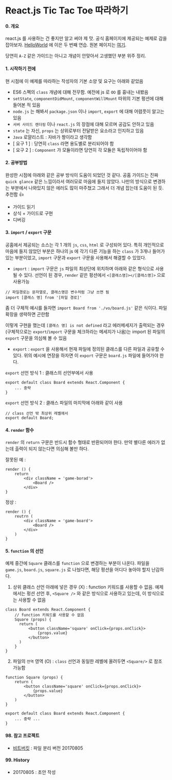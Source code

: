# React.js Tic Tac Toe 따라하기

#### 0. 개요
 react.js 를 사용하는 건 좋지만 알고 써야 제 맛. 공식 홈페이지에 제공되는 예제로 감을 잡아보자. [HelloWorld]() 에 이은 두 번째 연습. 원본 페이지는 [여기](https://facebook.github.io/react/tutorial/tutorial.html#what-were-building). 
 
 당연히 `A-Z` 같은 가이드는 아니고 개념이 안맞아서 고생했던 부분 위주 정리.
 
#### 1. 시작하기 전에
 현 시점에 이 예제를 따라하는 작성자의 기본 소양 및 요구는 아래와 같았음
 
 - ES6 스펙의 `class` 개념에 대해 전무함. 예전에 js 로 `OO` 를 흉내는 내봤음
 - `setState`, `componentDidMount`, `componentWillMount` 따위의 기본 펑션에 대해 들어본 적 있음
 - `node.js` 는 해봐서 `package.json` 이나 `import`, `export` 에 대해 어렴풋이 알고는 있음
 - `서버 사이드 렌더링` 이나 `react.js` 의 장점에 대해 모르며 공감도 안하고 있음
 - `state` 는 자신, `props` 는 상위로부터 전달받은 요소라고 인지하고 있음
 - `Java` 로얄리스트 : 자바가 짱이라고 생각함
 - [ 요구 1 ] : 당연히 `class` 라면 용도별로 분리되어야 함
 - [ 요구 2 ] : `Component` 가 모듈이라면 당연히 각 모듈은 독립적이어야 함

#### 2. 공부방법

 완성한 시점에 아래와 같은 공부 방식이 도움이 되었던 것 같다. 공홈 가이드는 진짜 `quick glance` 같은 느낌이라서 여러모로 마음에 들지 않았다. 나만의 방식으로 변경하는 부분에서 나와있지 않은 에러도 많이 마주쳤고 그래서 더 개념 잡는데 도움이 된 듯. 추천함 :+1:

- 가이드 읽기
- 상식 + 가이드로 구현
- 디버깅

#### 3. `import` / `export` 구문

 공홈에서 제공되는 소스는 각 1 개의 `js`, `css`, `html` 로 구성되어 있다. 특히 개인적으로 마음에 들지 않았던 부분은 하나의 js 에 각기 다른 기능을 하는 `class` 가 3개나 들어가 있는 부분이었고, `import` 구문과 `export` 구문을 사용해서 해결할 수 있었다.
 
- `import` : `import` 구문은 `js`  파일의 최상단에 위치하며 아래와 같은 형식으로 사용될 수 있다. 선언이 된 경우, `render` 같은 펑션에서 `<[클래스명]></[클래스명]>` 으로 사용가능
```
// 파일경로는 문자열로, 클래스명은 변수처럼 그냥 쓰면 됨
import [클래스 명] from '[파일 경로]'
```

좀 더 구체적 예시를 들자면 `import Board from './vo/board.js'` 같은 식이다. 파일 확장을 생략하면 곤란함

이렇게 구현을 했는데 `[클래스 명] is not defined` 라고 에러메세지가 출력되는 경우(구체적으로는 `export`/`import` 구문을 체크하라는 메세지가 나옴)는 import 된 파일의 `export` 구문을 의심해 볼 수 있음

- `export` : `export` 을 사용해서 현재 파일에 정의된 클래스를 다른 파일과 공유할 수 있다. 위의 예시에 연장을 하자면 이 `export` 구문은 `board.js` 파일에 들어가야 한다.

`export` 선언 방식 1 : 클래스의 선언부에서 사용
```
export default class Board extends React.Component {
	... 중략
}
```

`export` 선언 방식 2 : 클래스 파일의 마지막에 아래와 같이 사용

```
// class 선언 밖 최상위 레벨에서 
export default Board;
```


#### 4. `render` 함수

`render` 의 `return` 구문은 반드시 함수 형태로 반환되어야 한다. 만약 별다른 에러가 없는데 출력이 되지 않는다면 의심해 볼만 하다.

잘못된 예 :
```
render () {
	return 
    	<div className = 'game-borad'>
        	<Board />
        </div>
}
```

정상 :
```
render () {
	reutrn (
    	<div className = 'game-board'>
        	<Board />
        </div>
    )
}
```

#### 5. `function` 의 선언

예제 중간에 `Square` 클래스를 `function` 으로 변경하는 부분이 나온다. 파일을 `game.js`, `board.js`, `square.js` 로 나눴다면, 해당 펑션을 어디다 놓아야 할지 난감하다.

1. 상위 클래스 선언 아래에 넣은 경우 (X) : function 키워드를 사용할 수 없음. 예제에서는 펑션 선언 후, `<Square />`  와 같은 방식으로 사용하고 있는데, 이 방식으로는 사용할 수 없음 
```
class Board extends React.Component {
	// function 키워드를 사용할 수 없음
    Square (props) {
      return (
          <button className='square' onClick={props.onClick}>
              {props.value}
          </button>
      )
	}
}
```
2.  파일의 `전역` 영역 (O) : `class` 선언과 동일한 레벨에 올려두면 `<Square/>` 로 참조 가능함
```
function Square (props) {
	return (
		<button className='square' onClick={props.onClick}>
			{props.value}
		</button>
	)
}

export default class Board extends React.Component {
	... 중략 ...
}
```

#### 98. 참고 프로젝트
- [비트버킷](https://bitbucket.org/juneyoung/react_practice) : 파일 분리 버전 20170805

 
#### 99. History
- 20170805 : 초안 작성
